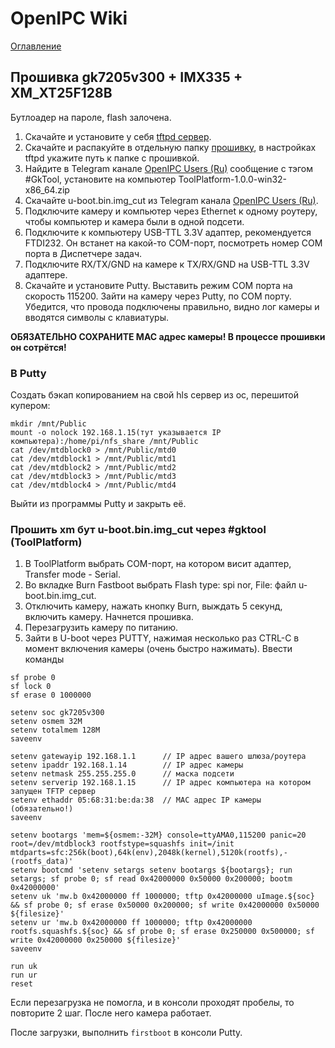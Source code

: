 # OpenIPC Wiki
[Оглавление](index.md)

Прошивка gk7205v300 + IMX335 + XM_XT25F128B
-------------------------------------------

Бутлоадер на пароле, flash залочена.

1. Скачайте и установите у себя [tftpd сервер](https://github.com/peacepenguin/tftpd64/releases).
2. Скачайте и распакуйте в отдельную папку [прошивку](https://github.com/OpenIPC/firmware/releases/download/latest/openipc.gk7205v300-br.tgz), в настройках tftpd укажите путь к папке с прошивкой.
3. Найдите в Telegram канале [OpenIPC Users (Ru)][t1] сообщение с тэгом #GkTool, установите на компьютер ToolPlatform-1.0.0-win32-x86_64.zip
4. Скачайте u-boot.bin.img_cut из Telegram канала [OpenIPC Users (Ru)][t1].
5. Подключите камеру и компьютер через Ethernet к одному роутеру, чтобы компьютер и камера были в одной подсети.
6. Подключите к компьютеру USB-TTL 3.3V адаптер, рекомендуется FTDI232. Он встанет на какой-то COM-порт, посмотреть номер COM порта в Диспетчере задач.
7. Подключите RX/TX/GND на камере к TX/RX/GND на USB-TTL 3.3V адаптере.
8. Скачайте и установите Putty. Выставить режим COM порта на скорость 115200. Зайти на камеру через Putty, по COM порту. Убедится, что провода подключены правильно, видно лог камеры и вводятся символы с клавиатуры.

__ОБЯЗАТЕЛЬНО СОХРАНИТЕ МАС адрес камеры! В процессе прошивки он сотрётся!__

### В Putty

Создать бэкап копированием на свой hls сервер из ос, перешитой купером:

```
mkdir /mnt/Public
mount -o nolock 192.168.1.15(тут указывается IP компьютера):/home/pi/nfs_share /mnt/Public
cat /dev/mtdblock0 > /mnt/Public/mtd0
cat /dev/mtdblock1 > /mnt/Public/mtd1
cat /dev/mtdblock2 > /mnt/Public/mtd2
cat /dev/mtdblock3 > /mnt/Public/mtd3
cat /dev/mtdblock4 > /mnt/Public/mtd4
```

Выйти из программы Putty и закрыть её.

### Прошить xm бут u-boot.bin.img_cut через #gktool (ToolPlatform)

1. В ToolPlatform выбрать COM-порт, на котором висит адаптер, Transfer mode - Serial.
2. Во вкладке Burn Fastboot выбрать Flash type: spi nor, File: файл u-boot.bin.img_cut.
3. Отключить камеру, нажать кнопку Burn, выждать 5 секунд, включить камеру. Начнется прошивка.
4. Перезагрузить камеру по питанию.
5. Зайти в U-boot через PUTTY, нажимая несколько раз CTRL-C в момент включения камеры (очень быстро нажимать).
Ввести команды
```
sf probe 0
sf lock 0
sf erase 0 1000000

setenv soc gk7205v300
setenv osmem 32M
setenv totalmem 128M
saveenv

setenv gatewayip 192.168.1.1      // IP адрес вашего шлюза/роутера
setenv ipaddr 192.168.1.14        // IP адрес камеры
setenv netmask 255.255.255.0      // маска подсети
setenv serverip 192.168.1.15      // IP адрес компьютера на котором запущен TFTP сервер
setenv ethaddr 05:68:31:be:da:38  // MAC адрес IP камеры (обязательно!)
saveenv

setenv bootargs 'mem=${osmem:-32M} console=ttyAMA0,115200 panic=20 root=/dev/mtdblock3 rootfstype=squashfs init=/init mtdparts=sfc:256k(boot),64k(env),2048k(kernel),5120k(rootfs),-(rootfs_data)'
setenv bootcmd 'setenv setargs setenv bootargs ${bootargs}; run setargs; sf probe 0; sf read 0x42000000 0x50000 0x200000; bootm 0x42000000'
setenv uk 'mw.b 0x42000000 ff 1000000; tftp 0x42000000 uImage.${soc} && sf probe 0; sf erase 0x50000 0x200000; sf write 0x42000000 0x50000 ${filesize}'
setenv ur 'mw.b 0x42000000 ff 1000000; tftp 0x42000000 rootfs.squashfs.${soc} && sf probe 0; sf erase 0x250000 0x500000; sf write 0x42000000 0x250000 ${filesize}'
saveenv

run uk
run ur
reset
```

Если перезагрузка не помогла, и в консоли проходят пробелы, то повторите 2 шаг.
После него камера работает.

После загрузки, выполнить `firstboot` в консоли Putty.

[t1]: https://t.me/openipc_modding
